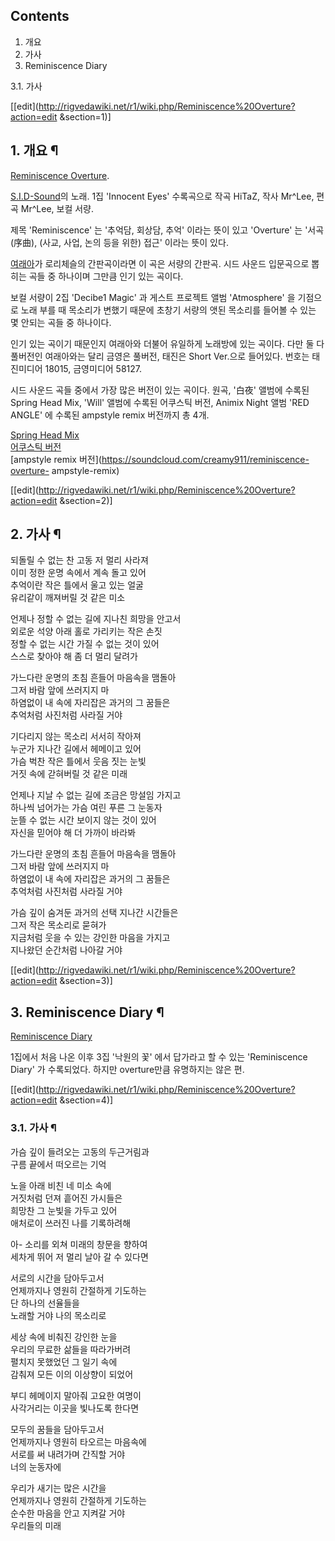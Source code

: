 ## Contents

    

1. 개요 
2. 가사 
3. Reminiscence Diary 
    

3.1. 가사

[[edit](http://rigvedawiki.net/r1/wiki.php/Reminiscence%20Overture?action=edit
&section=1)]

## 1. 개요 ¶

[Reminiscence Overture](https://www.youtube.com/watch?v=masaeG7SVA4).

  

[S.I.D-Sound](S.I.D-Sound.md)의 노래. 1집 'Innocent Eyes' 수록곡으로 작곡 HiTaZ, 작사
Mr^Lee, 편곡 Mr^Lee, 보컬 서량.

  

제목 'Reminiscence' 는 '추억담, 회상담, 추억' 이라는 뜻이 있고 'Overture' 는 '서곡(序曲), (사교, 사업, 논의
등을 위한) 접근' 이라는 뜻이 있다.

  

[여래아](%EC%97%AC%EB%9E%98%EC%95%84.md)가 로리체슬의 간판곡이라면 이 곡은 서량의 간판곡. 시드 사운드
입문곡으로 뽑히는 곡들 중 하나이며 그만큼 인기 있는 곡이다.

  

보컬 서량이 2집 'Decibe1 Magic' 과 게스트 프로젝트 앨범 'Atmosphere' 을 기점으로 노래 부를 때 목소리가 변했기
때문에 초창기 서량의 앳된 목소리를 들어볼 수 있는 몇 안되는 곡들 중 하나이다.

  

인기 있는 곡이기 때문인지 여래아와 더불어 유일하게 노래방에 있는 곡이다. 다만 둘 다 풀버전인 여래아와는 달리 금영은 풀버전, 태진은
Short Ver.으로 들어있다. 번호는 태진미디어 18015, 금영미디어 58127.

  

시드 사운드 곡들 중에서 가장 많은 버전이 있는 곡이다. 원곡, '白夜' 앨범에 수록된 Spring Head Mix, 'Will' 앨범에
수록된 어쿠스틱 버전, Animix Night 앨범 'RED ANGLE' 에 수록된 ampstyle remix 버전까지 총 4개.

  

[Spring Head Mix](http://www.youtube.com/watch?v=tTkAcgdau44)  
[어쿠스틱 버전](http://www.youtube.com/watch?v=3_XOcAkI4WM)  
[ampstyle remix 버전](https://soundcloud.com/creamy911/reminiscence-overture-
ampstyle-remix)

  

[[edit](http://rigvedawiki.net/r1/wiki.php/Reminiscence%20Overture?action=edit
&section=2)]

## 2. 가사 ¶

되돌릴 수 없는 찬 고동 저 멀리 사라져  
이미 정한 운명 속에서 계속 돌고 있어  
추억이란 작은 틀에서 울고 있는 얼굴  
유리같이 깨져버릴 것 같은 미소  

언제나 정할 수 없는 길에 지나친 희망을 안고서  
외로운 석양 아래 홀로 가리키는 작은 손짓  
정할 수 없는 시간 가질 수 없는 것이 있어  
스스로 찾아야 해 좀 더 멀리 달려가  

가느다란 운명의 초침 흔들어 마음속을 맴돌아  
그저 바람 앞에 쓰러지지 마  
하염없이 내 속에 자리잡은 과거의 그 꿈들은  
추억처럼 사진처럼 사라질 거야  

기다리지 않는 목소리 서서히 작아져  
누군가 지나간 길에서 헤메이고 있어  
가슴 벅찬 작은 틀에서 웃음 짓는 눈빛  
거짓 속에 갇혀버릴 것 같은 미래  

언제나 지날 수 없는 길에 조금은 망설임 가지고  
하나씩 넘어가는 가슴 여린 푸른 그 눈동자  
눈뜰 수 없는 시간 보이지 않는 것이 있어  
자신을 믿어야 해 더 가까이 바라봐  

가느다란 운명의 초침 흔들어 마음속을 맴돌아  
그저 바람 앞에 쓰러지지 마  
하염없이 내 속에 자리잡은 과거의 그 꿈들은  
추억처럼 사진처럼 사라질 거야  

가슴 깊이 숨겨둔 과거의 선택 지나간 시간들은  
그저 작은 목소리로 묻혀가  
지금처럼 웃을 수 있는 강인한 마음을 가지고  
지나왔던 순간처럼 나아갈 거야

[[edit](http://rigvedawiki.net/r1/wiki.php/Reminiscence%20Overture?action=edit
&section=3)]

## 3. Reminiscence Diary ¶

[Reminiscence Diary](http://www.youtube.com/watch?v=JSPl0lgf9pc)

  

1집에서 처음 나온 이후 3집 '낙원의 꽃' 에서 답가라고 할 수 있는 'Reminiscence Diary' 가 수록되었다. 하지만
overture만큼 유명하지는 않은 편.

  

[[edit](http://rigvedawiki.net/r1/wiki.php/Reminiscence%20Overture?action=edit
&section=4)]

### 3.1. 가사 ¶

가슴 깊이 들려오는 고동의 두근거림과  
구름 끝에서 떠오르는 기억  

노을 아래 비친 네 미소 속에  
거짓처럼 던져 흩어진 가시들은  
희망찬 그 눈빛을 가두고 있어  
애처로이 쓰러진 나를 기록하려해  

아- 소리를 외쳐 미래의 창문을 향하여  
세차게 뛰어 저 멀리 날아 갈 수 있다면  

서로의 시간을 담아두고서  
언제까지나 영원히 간절하게 기도하는  
단 하나의 선율들을  
노래할 거야 나의 목소리로  

세상 속에 비춰진 강인한 눈을  
우리의 무료한 삶들을 따라가버려  
펼치지 못했었던 그 일기 속에  
감춰져 모든 이의 이상향이 되었어  

부디 헤메이지 말아줘 고요한 여명이  
사각거리는 이곳을 빛나도록 한다면  

모두의 꿈들을 담아두고서  
언제까지나 영원히 타오르는 마음속에  
서로를 써 내려가며 간직할 거야  
너의 눈동자에  

우리가 새기는 많은 시간을  
언제까지나 영원히 간절하게 기도하는  
순수한 마음을 안고 지켜갈 거야  
우리들의 미래

